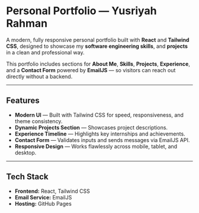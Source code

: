 # Personal Portfolio — Yusriyah Rahman

A modern, fully responsive personal portfolio built with **React** and **Tailwind CSS**, designed to showcase my **software engineering skills**, and **projects** in a clean and professional way.  

This portfolio includes sections for **About Me**, **Skills**, **Projects**, **Experience**, and a **Contact Form** powered by **EmailJS** — so visitors can reach out directly without a backend.

---

## Features
- **Modern UI** — Built with Tailwind CSS for speed, responsiveness, and theme consistency.
- **Dynamic Projects Section** — Showcases project descriptions.
- **Experience Timeline** — Highlights key internships and achievements.
- **Contact Form** — Validates inputs and sends messages via EmailJS API.
- **Responsive Design** — Works flawlessly across mobile, tablet, and desktop.

---

## Tech Stack
- **Frontend:** React, Tailwind CSS
- **Email Service:** EmailJS
- **Hosting:** GitHub Pages 
